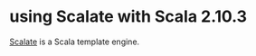 using Scalate with Scala 2.10.3
===

[Scalate](http://scalate.fusesource.org/) is a Scala template engine.
